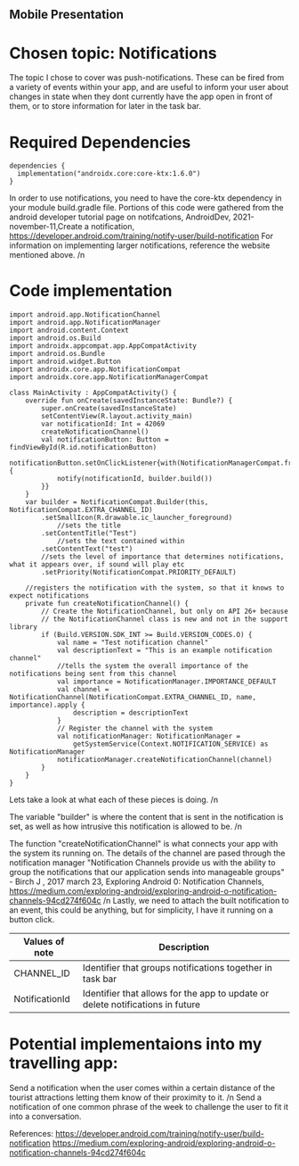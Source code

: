 ## Mobile Presentation

# Chosen topic: Notifications

The topic I chose to cover was push-notifications. These can be fired from a variety of events within your app, and are useful to inform your user about changes in state when they dont currently have the app open in front of them, or to store information for later in the task bar.

# Required Dependencies
```
dependencies {
  implementation("androidx.core:core-ktx:1.6.0")
}
```
In order to use notifications, you need to have the core-ktx dependency in your module build.gradle file.
Portions of this code were gathered from the android developer tutorial page on notifcations, AndroidDev, 2021-november-11,Create a notification, https://developer.android.com/training/notify-user/build-notification
For information on implementing larger notifications, reference the website mentioned above.
/n
# Code implementation

```
import android.app.NotificationChannel
import android.app.NotificationManager
import android.content.Context
import android.os.Build
import androidx.appcompat.app.AppCompatActivity
import android.os.Bundle
import android.widget.Button
import androidx.core.app.NotificationCompat
import androidx.core.app.NotificationManagerCompat

class MainActivity : AppCompatActivity() {
    override fun onCreate(savedInstanceState: Bundle?) {
        super.onCreate(savedInstanceState)
        setContentView(R.layout.activity_main)
        var notificationId: Int = 42069
        createNotificationChannel()
        val notificationButton: Button = findViewById(R.id.notificationButton)
        notificationButton.setOnClickListener{with(NotificationManagerCompat.from(this)) {
            notify(notificationId, builder.build())
        }}
    }
    var builder = NotificationCompat.Builder(this, NotificationCompat.EXTRA_CHANNEL_ID)
        .setSmallIcon(R.drawable.ic_launcher_foreground)
            //sets the title
        .setContentTitle("Test")
            //sets the text contained within
        .setContentText("test")
        //sets the level of importance that determines notifications, what it appears over, if sound will play etc
        .setPriority(NotificationCompat.PRIORITY_DEFAULT)
    
    //registers the notification with the system, so that it knows to expect notifications
    private fun createNotificationChannel() {
        // Create the NotificationChannel, but only on API 26+ because
        // the NotificationChannel class is new and not in the support library
        if (Build.VERSION.SDK_INT >= Build.VERSION_CODES.O) {
            val name = "Test notification channel"
            val descriptionText = "This is an example notification channel"
            //tells the system the overall importance of the notifications being sent from this channel
            val importance = NotificationManager.IMPORTANCE_DEFAULT
            val channel = NotificationChannel(NotificationCompat.EXTRA_CHANNEL_ID, name, importance).apply {
                description = descriptionText
            }
            // Register the channel with the system
            val notificationManager: NotificationManager =
                getSystemService(Context.NOTIFICATION_SERVICE) as NotificationManager
            notificationManager.createNotificationChannel(channel)
        }
    }
}
```
Lets take a look at what each of these pieces is doing. /n

The variable "builder" is where the content that is sent in the notification is set, as well as how intrusive this notification is allowed to be. /n

The function "createNotificationChannel" is what connects your app with the system its running on.
The details of the channel are pased through the notification manager
"Notification Channels provide us with the ability to group the notifications that our application sends into manageable groups" - Birch J , 2017 march 23, Exploring Android 0: Notification Channels, https://medium.com/exploring-android/exploring-android-o-notification-channels-94cd274f604c
/n
Lastly, we need to attach the built notification to an event, this could be anything, but for simplicity, I have it running on a button click.

| Values of note | Description |
| -------------- | ----------- |
| CHANNEL_ID | Identifier that groups notifications together in task bar |
| NotificationId | Identifier that allows for the app to update or delete notifications in future |

# Potential implementaions into my travelling app:
  Send a notification when the user comes within a certain distance of the tourist attractions letting them know of their proximity to it. /n
  Send a notification of one common phrase of the week to challenge the user to fit it into a conversation.
  
References: 
https://developer.android.com/training/notify-user/build-notification
https://medium.com/exploring-android/exploring-android-o-notification-channels-94cd274f604c
